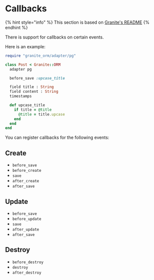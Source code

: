 # Callbacks

{% hint style="info" %}
This section is based on [Granite's README](https://mazeframework.gitbook.io/granite)
{% endhint %}

There is support for callbacks on certain events.

Here is an example:

```ruby
require "granite_orm/adapter/pg"

class Post < Granite::ORM
  adapter pg

  before_save :upcase_title

  field title : String
  field content : String
  timestamps

  def upcase_title
    if title = @title
      @title = title.upcase
    end
  end
end
```

You can register callbacks for the following events:

## Create

* `before_save`
* `before_create`
* `save`
* `after_create`
* `after_save`

## Update

* `before_save`
* `before_update`
* `save`
* `after_update`
* `after_save`

## Destroy

* `before_destroy`
* `destroy`
* `after_destroy`

